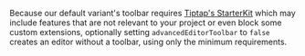 Because our default variant's toolbar requires [Tiptap's StarterKit](https://tiptap.dev/api/extensions/starter-kit) which may include features that are not relevant to your project or even block some custom extensions, optionally setting `advancedEditorToolbar` to `false` creates an editor without a toolbar, using only the minimum requirements.
